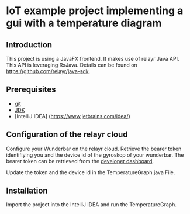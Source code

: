 # IoT example project implementing a gui with a temperature diagram


## Introduction

This project is using a JavaFX frontend. It makes use of relayr Java API.
This API is leveraging RxJava. Details can be found on https://github.com/relayr/java-sdk.


## Prerequisites
* [git](https://git-scm.com/)
* [JDK](http://www.oracle.com/technetwork/java/javaee/downloads/index.html)
* [IntelliJ IDEA] (https://www.jetbrains.com/idea/)

## Configuration of the relayr cloud
Configure your Wunderbar on the relayr cloud. Retrieve the bearer token identifiying you and the device id of the gyroskop of your wunderbar. The bearer token can be retrieved from the [developer dashboard](https://developer.relayr.io/dashboard/account/general).

Update the token and the device id in the TemperatureGraph.java File.

## Installation
Import the project into the IntelliJ IDEA and run the TemperatureGraph.